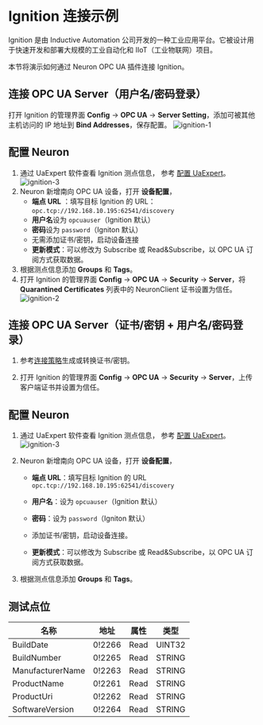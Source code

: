 # Ignition 连接示例

Ignition 是由 Inductive Automation 公司开发的一种工业应用平台。它被设计用于快速开发和部署大规模的工业自动化和 IIoT（工业物联网）项目。

本节将演示如何通过 Neuron OPC UA 插件连接 Ignition。

## 连接 OPC UA Server（用户名/密码登录）

打开 Ignition 的管理界面 **Config** -> **OPC UA** -> **Server Setting**，添加可被其他主机访问的 IP 地址到 **Bind Addresses**，保存配置。
![ignition-1](./assets/ignition-1.jpg)

## 配置 Neuron

1. 通过 UaExpert 软件查看 Ignition 测点信息， 参考 [配置 UaExpert](./uaexpert.md)。
   ![ignition-3](./assets/ignition-3.jpg)
2. Neuron 新增南向 OPC UA 设备，打开 **设备配置**，
   - **端点 URL** ：填写目标 Ignition 的 URL： `opc.tcp://192.168.10.195:62541/discovery`
   - **用户名**设为 `opcuauser`（Ignition 默认）
   - **密码**设为 `password`（Igniton 默认）
   - 无需添加证书/密钥，启动设备连接
   - **更新模式**：可以修改为 Subscribe 或 Read&Subscribe，以 OPC UA 订阅方式获取数据。
3. 根据测点信息添加 **Groups** 和 **Tags**。
4. 打开 Ignition 的管理界面 **Config** -> **OPC UA** -> **Security** -> **Server**，将 **Quarantined Certificates** 列表中的 NeuronClient 证书设置为信任。
   ![ignition-2](./assets/ignition-2.jpg)


## 连接 OPC UA Server（证书/密钥 + 用户名/密码登录）

1. 参考[连接策略](./policy.md)生成或转换证书/密钥。

2. 打开 Ignition 的管理界面 **Config** -> **OPC UA** -> **Security** -> **Server**，上传客户端证书并设置为信任。


## 配置 Neuron

1. 通过 UaExpert 软件查看 Ignition 测点信息， 参考 [配置 UaExpert](./uaexpert.md)。
    ![ignition-3](./assets/ignition-3.jpg)

2. Neuron 新增南向 OPC UA 设备，打开 **设备配置**，
   -  **端点 URL**：填写目标 Ignition 的 URL `opc.tcp://192.168.10.195:62541/discovery`

   - **用户名**：设为 `opcuauser`（Ignition 默认）

   - **密码**：设为 `password`（Igniton 默认）

   - 添加证书/密钥，启动设备连接。

   - **更新模式**：可以修改为 Subscribe 或 Read&Subscribe，以 OPC UA 订阅方式获取数据。

3. 根据测点信息添加 **Groups** 和 **Tags**。

## 测试点位

| 名称             | 地址   | 属性 | 类型   |
| ---------------- | ------ | ---- | ------ |
| BuildDate        | 0!2266 | Read | UINT32 |
| BuildNumber      | 0!2265 | Read | STRING |
| ManufacturerName | 0!2263 | Read | STRING |
| ProductName      | 0!2261 | Read | STRING |
| ProductUri       | 0!2262 | Read | STRING |
| SoftwareVersion  | 0!2264 | Read | STRING |

